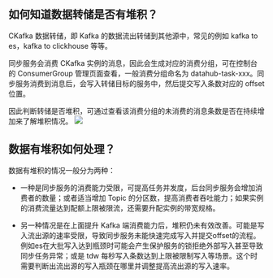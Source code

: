 ## 如何知道数据转储是否有堆积？

CKafka 数据转储，即 Kafka 的数据流出转储到其他源中，常见的例如 kafka to es，kafka to clickhouse 等等。

同步服务会消费 CKafka 实例的消息，因此会生成对应的消费分组，可在控制台的 ConsumerGroup 管理页面查看，一般消费分组命名为 datahub-task-xxx。同步服务消费到消息后，会写入转储目标的服务中，然后提交写入条数对应的 offset 位置。

因此判断转储是否堆积，可通过查看该消费分组的未消费的消息条数是否在持续增加来了解堆积情况。
![](https://qcloudimg.tencent-cloud.cn/raw/bf57c12c24d66e9e2d2e1fcff3aed2c8.png)

## 数据有堆积如何处理？

数据有堆积的情况一般分为两种：

- 一种是同步服务的消费能力受限，可提高任务并发度，后台同步服务会增加消费者的数量；或者适当增加 Topic 的分区数，提高消费者吞吐能力；如果实例的消费流量达到配额上限被限流，还需要升配实例的带宽规格。

- 另一种情况是在上面提升 Kafka 端消费能力后，堆积仍未有效改善。可能是写入流出源的速率受限，导致同步服务未能快速完成写入并提交offset的流程。例如es在大批写入达到瓶颈时可能会产生保护服务的锁拒绝外部写入甚至导致同步任务异常；或是 tdw 每秒写入条数达到上限被限制写入等场景。这个时需要判断出流出源的写入瓶颈在哪里并调整提高流出源的写入速率。
